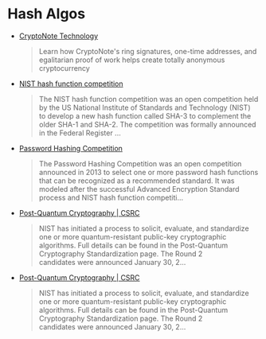 # Hash Algos

* [CryptoNote Technology](https://cryptonote.org/inside)
  > Learn how CryptoNote's ring signatures, one-time addresses, and egalitarian proof of work helps create totally anonymous cryptocurrency
* [NIST hash function competition](https://en.wikipedia.org/wiki/NIST_hash_function_competition)
  > The NIST hash function competition was an open competition held by the US National Institute of Standards and Technology (NIST) to develop a new hash function called SHA-3 to complement the older SHA-1 and SHA-2. The competition was formally announced in the Federal Register ...
* [Password Hashing Competition](https://en.wikipedia.org/wiki/Password_Hashing_Competition)
  > The Password Hashing Competition was an open competition announced in 2013 to select one or more password hash functions that can be recognized as a recommended standard. It was modeled after the successful Advanced Encryption Standard process and NIST hash function competiti...
* [Post-Quantum Cryptography | CSRC](https://csrc.nist.gov/Projects/Post-Quantum-Cryptography)
  > NIST has initiated a process to solicit, evaluate, and standardize one or more quantum-resistant public-key cryptographic algorithms. Full details can be found in the Post-Quantum Cryptography Standardization page. The Round 2 candidates were announced January 30, 2...
* [Post-Quantum Cryptography | CSRC](https://csrc.nist.gov/Projects/Post-Quantum-Cryptography)
  > NIST has initiated a process to solicit, evaluate, and standardize one or more quantum-resistant public-key cryptographic algorithms. Full details can be found in the Post-Quantum Cryptography Standardization page. The Round 2 candidates were announced January 30, 2...
  